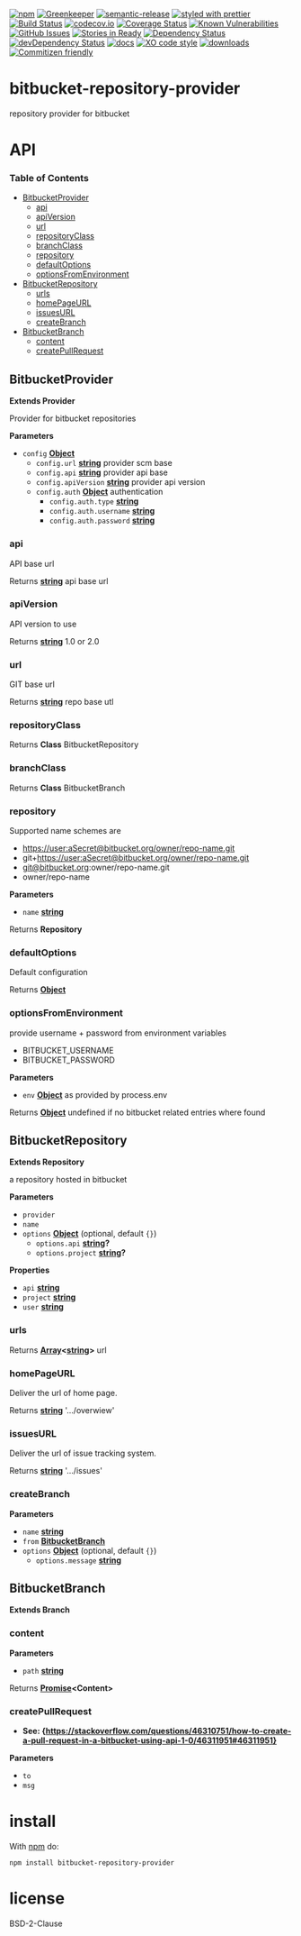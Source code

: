 [![npm](https://img.shields.io/npm/v/bitbucket-repository-provider.svg)](https://www.npmjs.com/package/bitbucket-repository-provider)
[![Greenkeeper](https://badges.greenkeeper.io/arlac77/bitbucket-repository-provider.svg)](https://greenkeeper.io/)
[![semantic-release](https://img.shields.io/badge/%20%20%F0%9F%93%A6%F0%9F%9A%80-semantic--release-e10079.svg)](https://github.com/arlac77/bitbucket-repository-provider)
[![styled with prettier](https://img.shields.io/badge/styled_with-prettier-ff69b4.svg)](https://github.com/prettier/prettier)
[![Build Status](https://secure.travis-ci.org/arlac77/bitbucket-repository-provider.png)](http://travis-ci.org/arlac77/bitbucket-repository-provider)
[![codecov.io](http://codecov.io/github/arlac77/bitbucket-repository-provider/coverage.svg?branch=master)](http://codecov.io/github/arlac77/bitbucket-repository-provider?branch=master)
[![Coverage Status](https://coveralls.io/repos/arlac77/bitbucket-repository-provider/badge.svg)](https://coveralls.io/r/arlac77/bitbucket-repository-provider)
[![Known Vulnerabilities](https://snyk.io/test/github/arlac77/bitbucket-repository-provider/badge.svg)](https://snyk.io/test/github/arlac77/bitbucket-repository-provider)
[![GitHub Issues](https://img.shields.io/github/issues/arlac77/bitbucket-repository-provider.svg?style=flat-square)](https://github.com/arlac77/bitbucket-repository-provider/issues)
[![Stories in Ready](https://badge.waffle.io/arlac77/bitbucket-repository-provider.svg?label=ready&title=Ready)](http://waffle.io/arlac77/bitbucket-repository-provider)
[![Dependency Status](https://david-dm.org/arlac77/bitbucket-repository-provider.svg)](https://david-dm.org/arlac77/bitbucket-repository-provider)
[![devDependency Status](https://david-dm.org/arlac77/bitbucket-repository-provider/dev-status.svg)](https://david-dm.org/arlac77/bitbucket-repository-provider#info=devDependencies)
[![docs](http://inch-ci.org/github/arlac77/bitbucket-repository-provider.svg?branch=master)](http://inch-ci.org/github/arlac77/bitbucket-repository-provider)
[![XO code style](https://img.shields.io/badge/code_style-XO-5ed9c7.svg)](https://github.com/sindresorhus/xo)
[![downloads](http://img.shields.io/npm/dm/bitbucket-repository-provider.svg?style=flat-square)](https://npmjs.org/package/bitbucket-repository-provider)
[![Commitizen friendly](https://img.shields.io/badge/commitizen-friendly-brightgreen.svg)](http://commitizen.github.io/cz-cli/)

# bitbucket-repository-provider

repository provider for bitbucket

# API

<!-- Generated by documentation.js. Update this documentation by updating the source code. -->

### Table of Contents

-   [BitbucketProvider](#bitbucketprovider)
    -   [api](#api)
    -   [apiVersion](#apiversion)
    -   [url](#url)
    -   [repositoryClass](#repositoryclass)
    -   [branchClass](#branchclass)
    -   [repository](#repository)
    -   [defaultOptions](#defaultoptions)
    -   [optionsFromEnvironment](#optionsfromenvironment)
-   [BitbucketRepository](#bitbucketrepository)
    -   [urls](#urls)
    -   [homePageURL](#homepageurl)
    -   [issuesURL](#issuesurl)
    -   [createBranch](#createbranch)
-   [BitbucketBranch](#bitbucketbranch)
    -   [content](#content)
    -   [createPullRequest](#createpullrequest)

## BitbucketProvider

**Extends Provider**

Provider for bitbucket repositories

**Parameters**

-   `config` **[Object](https://developer.mozilla.org/docs/Web/JavaScript/Reference/Global_Objects/Object)** 
    -   `config.url` **[string](https://developer.mozilla.org/docs/Web/JavaScript/Reference/Global_Objects/String)** provider scm base
    -   `config.api` **[string](https://developer.mozilla.org/docs/Web/JavaScript/Reference/Global_Objects/String)** provider api base
    -   `config.apiVersion` **[string](https://developer.mozilla.org/docs/Web/JavaScript/Reference/Global_Objects/String)** provider api version
    -   `config.auth` **[Object](https://developer.mozilla.org/docs/Web/JavaScript/Reference/Global_Objects/Object)** authentication
        -   `config.auth.type` **[string](https://developer.mozilla.org/docs/Web/JavaScript/Reference/Global_Objects/String)** 
        -   `config.auth.username` **[string](https://developer.mozilla.org/docs/Web/JavaScript/Reference/Global_Objects/String)** 
        -   `config.auth.password` **[string](https://developer.mozilla.org/docs/Web/JavaScript/Reference/Global_Objects/String)** 

### api

API base url

Returns **[string](https://developer.mozilla.org/docs/Web/JavaScript/Reference/Global_Objects/String)** api base url

### apiVersion

API version to use

Returns **[string](https://developer.mozilla.org/docs/Web/JavaScript/Reference/Global_Objects/String)** 1.0 or 2.0

### url

GIT base url

Returns **[string](https://developer.mozilla.org/docs/Web/JavaScript/Reference/Global_Objects/String)** repo base utl

### repositoryClass

Returns **Class** BitbucketRepository

### branchClass

Returns **Class** BitbucketBranch

### repository

Supported name schemes are

-   <https://user:aSecret@bitbucket.org/owner/repo-name.git>
-   git+<https://user:aSecret@bitbucket.org/owner/repo-name.git>
-   git@bitbucket.org:owner/repo-name.git
-   owner/repo-name

**Parameters**

-   `name` **[string](https://developer.mozilla.org/docs/Web/JavaScript/Reference/Global_Objects/String)** 

Returns **Repository** 

### defaultOptions

Default configuration

Returns **[Object](https://developer.mozilla.org/docs/Web/JavaScript/Reference/Global_Objects/Object)** 

### optionsFromEnvironment

provide username + password from environment variables

-   BITBUCKET_USERNAME
-   BITBUCKET_PASSWORD

**Parameters**

-   `env` **[Object](https://developer.mozilla.org/docs/Web/JavaScript/Reference/Global_Objects/Object)** as provided by process.env

Returns **[Object](https://developer.mozilla.org/docs/Web/JavaScript/Reference/Global_Objects/Object)** undefined if no bitbucket related entries where found

## BitbucketRepository

**Extends Repository**

a repository hosted in bitbucket

**Parameters**

-   `provider`  
-   `name`  
-   `options` **[Object](https://developer.mozilla.org/docs/Web/JavaScript/Reference/Global_Objects/Object)**  (optional, default `{}`)
    -   `options.api` **[string](https://developer.mozilla.org/docs/Web/JavaScript/Reference/Global_Objects/String)?** 
    -   `options.project` **[string](https://developer.mozilla.org/docs/Web/JavaScript/Reference/Global_Objects/String)?** 

**Properties**

-   `api` **[string](https://developer.mozilla.org/docs/Web/JavaScript/Reference/Global_Objects/String)** 
-   `project` **[string](https://developer.mozilla.org/docs/Web/JavaScript/Reference/Global_Objects/String)** 
-   `user` **[string](https://developer.mozilla.org/docs/Web/JavaScript/Reference/Global_Objects/String)** 

### urls

Returns **[Array](https://developer.mozilla.org/docs/Web/JavaScript/Reference/Global_Objects/Array)&lt;[string](https://developer.mozilla.org/docs/Web/JavaScript/Reference/Global_Objects/String)>** url

### homePageURL

Deliver the url of home page.

Returns **[string](https://developer.mozilla.org/docs/Web/JavaScript/Reference/Global_Objects/String)** '.../overwiew'

### issuesURL

Deliver the url of issue tracking system.

Returns **[string](https://developer.mozilla.org/docs/Web/JavaScript/Reference/Global_Objects/String)** '.../issues'

### createBranch

**Parameters**

-   `name` **[string](https://developer.mozilla.org/docs/Web/JavaScript/Reference/Global_Objects/String)** 
-   `from` **[BitbucketBranch](#bitbucketbranch)** 
-   `options` **[Object](https://developer.mozilla.org/docs/Web/JavaScript/Reference/Global_Objects/Object)**  (optional, default `{}`)
    -   `options.message` **[string](https://developer.mozilla.org/docs/Web/JavaScript/Reference/Global_Objects/String)** 

## BitbucketBranch

**Extends Branch**

### content

**Parameters**

-   `path` **[string](https://developer.mozilla.org/docs/Web/JavaScript/Reference/Global_Objects/String)** 

Returns **[Promise](https://developer.mozilla.org/docs/Web/JavaScript/Reference/Global_Objects/Promise)&lt;Content>** 

### createPullRequest

-   **See: {<https://stackoverflow.com/questions/46310751/how-to-create-a-pull-request-in-a-bitbucket-using-api-1-0/46311951#46311951}>**

**Parameters**

-   `to`  
-   `msg`  

# install

With [npm](http://npmjs.org) do:

```shell
npm install bitbucket-repository-provider
```

# license

BSD-2-Clause
